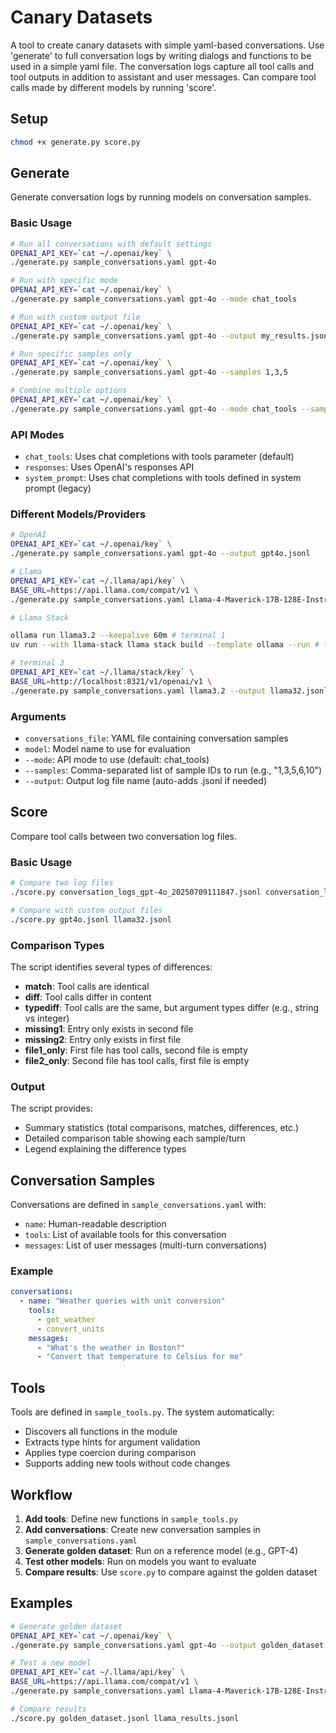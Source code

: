 # Canary Datasets

A tool to create canary datasets with simple yaml-based conversations. Use 'generate' to full conversation logs by writing dialogs and functions to be used in a simple yaml file. The conversation logs capture all tool calls and tool outputs in addition to assistant and user messages. Can compare tool calls made by different models by running 'score'.

## Setup

```bash
chmod +x generate.py score.py
```

## Generate

Generate conversation logs by running models on conversation samples.

### Basic Usage

```bash
# Run all conversations with default settings
OPENAI_API_KEY=`cat ~/.openai/key` \
./generate.py sample_conversations.yaml gpt-4o

# Run with specific mode
OPENAI_API_KEY=`cat ~/.openai/key` \
./generate.py sample_conversations.yaml gpt-4o --mode chat_tools

# Run with custom output file
OPENAI_API_KEY=`cat ~/.openai/key` \
./generate.py sample_conversations.yaml gpt-4o --output my_results.jsonl

# Run specific samples only
OPENAI_API_KEY=`cat ~/.openai/key` \
./generate.py sample_conversations.yaml gpt-4o --samples 1,3,5

# Combine multiple options
OPENAI_API_KEY=`cat ~/.openai/key` \
./generate.py sample_conversations.yaml gpt-4o --mode chat_tools --samples 1,3,5 --output test_results.jsonl
```

### API Modes

- `chat_tools`: Uses chat completions with tools parameter (default)
- `responses`: Uses OpenAI's responses API
- `system_prompt`: Uses chat completions with tools defined in system prompt (legacy)

### Different Models/Providers

```bash
# OpenAI
OPENAI_API_KEY=`cat ~/.openai/key` \
./generate.py sample_conversations.yaml gpt-4o --output gpt4o.jsonl

# Llama
OPENAI_API_KEY=`cat ~/.llama/api/key` \
BASE_URL=https://api.llama.com/compat/v1 \
./generate.py sample_conversations.yaml Llama-4-Maverick-17B-128E-Instruct-FP8 --output maverick.jsonl

# Llama Stack

ollama run llama3.2 --keepalive 60m # terminal 1
uv run --with llama-stack llama stack build --template ollama --run # terminal 2

# terminal 3
OPENAI_API_KEY=`cat ~/.llama/stack/key` \
BASE_URL=http://localhost:8321/v1/openai/v1 \
./generate.py sample_conversations.yaml llama3.2 --output llama32.jsonl
```

### Arguments

- `conversations_file`: YAML file containing conversation samples
- `model`: Model name to use for evaluation
- `--mode`: API mode to use (default: chat_tools)
- `--samples`: Comma-separated list of sample IDs to run (e.g., "1,3,5,6,10")
- `--output`: Output log file name (auto-adds .jsonl if needed)

## Score

Compare tool calls between two conversation log files.

### Basic Usage

```bash
# Compare two log files
./score.py conversation_logs_gpt-4o_20250709111847.jsonl conversation_logs_llama_20250709111748.jsonl

# Compare with custom output files
./score.py gpt4o.jsonl llama32.jsonl
```

### Comparison Types

The script identifies several types of differences:

- **match**: Tool calls are identical
- **diff**: Tool calls differ in content
- **typediff**: Tool calls are the same, but argument types differ (e.g., string vs integer)
- **missing1**: Entry only exists in second file
- **missing2**: Entry only exists in first file
- **file1_only**: First file has tool calls, second file is empty
- **file2_only**: Second file has tool calls, first file is empty

### Output

The script provides:
- Summary statistics (total comparisons, matches, differences, etc.)
- Detailed comparison table showing each sample/turn
- Legend explaining the difference types

## Conversation Samples

Conversations are defined in `sample_conversations.yaml` with:

- `name`: Human-readable description
- `tools`: List of available tools for this conversation
- `messages`: List of user messages (multi-turn conversations)

### Example

```yaml
conversations:
  - name: "Weather queries with unit conversion"
    tools:
      - get_weather
      - convert_units
    messages:
      - "What's the weather in Boston?"
      - "Convert that temperature to Celsius for me"
```

## Tools

Tools are defined in `sample_tools.py`. The system automatically:

- Discovers all functions in the module
- Extracts type hints for argument validation
- Applies type coercion during comparison
- Supports adding new tools without code changes

## Workflow

1. **Add tools**: Define new functions in `sample_tools.py`
2. **Add conversations**: Create new conversation samples in `sample_conversations.yaml`
3. **Generate golden dataset**: Run on a reference model (e.g., GPT-4)
4. **Test other models**: Run on models you want to evaluate
5. **Compare results**: Use `score.py` to compare against the golden dataset

## Examples

```bash
# Generate golden dataset
OPENAI_API_KEY=`cat ~/.openai/key` \
./generate.py sample_conversations.yaml gpt-4o --output golden_dataset.jsonl

# Test a new model
OPENAI_API_KEY=`cat ~/.llama/api/key` \
BASE_URL=https://api.llama.com/compat/v1 \
./generate.py sample_conversations.yaml Llama-4-Maverick-17B-128E-Instruct-FP8 --output llama_results.jsonl

# Compare results
./score.py golden_dataset.jsonl llama_results.jsonl
```
